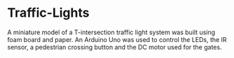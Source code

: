 # Traffic-Lights

A miniature model of a T-intersection traffic light system was built using foam board and paper. An Arduino Uno was used to control the LEDs, the IR sensor, a pedestrian crossing button and the DC motor used for the gates. 

